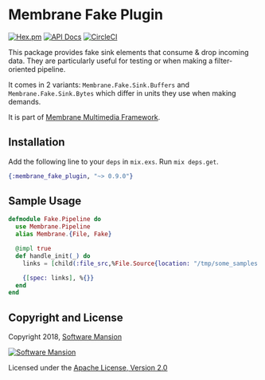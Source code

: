 # Membrane Fake Plugin

[![Hex.pm](https://img.shields.io/hexpm/v/membrane_fake_plugin.svg)](https://hex.pm/packages/membrane_fake_plugin)
[![API Docs](https://img.shields.io/badge/api-docs-yellow.svg?style=flat)](https://hexdocs.pm/membrane_fake_plugin)
[![CircleCI](https://circleci.com/gh/membraneframework/membrane_fake_plugin.svg?style=svg)](https://circleci.com/gh/membraneframework/membrane_fake_plugin)

This package provides fake sink elements that consume & drop incoming data.
They are particularly useful for testing or when making a filter-oriented pipeline.

It comes in 2 variants: `Membrane.Fake.Sink.Buffers` and
`Membrane.Fake.Sink.Bytes` which differ in units they use when making demands.

It is part of [Membrane Multimedia Framework](https://membraneframework.org).

## Installation

Add the following line to your `deps` in `mix.exs`.  Run `mix deps.get`.

```elixir
{:membrane_fake_plugin, "~> 0.9.0"}
```

## Sample Usage

```elixir
defmodule Fake.Pipeline do
  use Membrane.Pipeline
  alias Membrane.{File, Fake}

  @impl true
  def handle_init(_) do    
    links = [child(:file_src,%File.Source{location: "/tmp/some_samples.raw"}) |> child(:fake_sink, Fake.Sink.Buffers)]

    {[spec: links], %{}}
  end
end
```

## Copyright and License

Copyright 2018, [Software Mansion](https://swmansion.com/?utm_source=git&utm_medium=readme&utm_campaign=membrane_fake_plugin)

[![Software Mansion](https://logo.swmansion.com/logo?color=white&variant=desktop&width=200&tag=membrane-github)](https://swmansion.com/?utm_source=git&utm_medium=readme&utm_campaign=membrane_fake_plugin)

Licensed under the [Apache License, Version 2.0](LICENSE)
